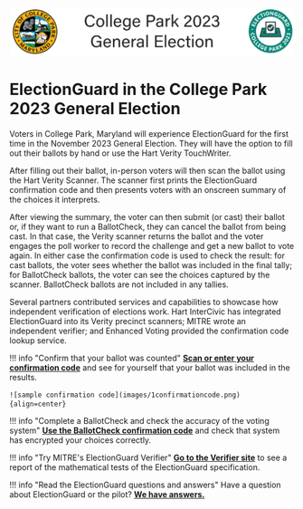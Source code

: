 ![ElectionGuard College Park Election][election-guard-college-park-banner]

# ElectionGuard in the College Park 2023 General Election

Voters in College Park, Maryland will experience ElectionGuard for the first time in the November 2023 General Election.  They will have the option to fill out their ballots by hand or use the Hart Verity TouchWriter.

After filling out their ballot, in-person voters will then scan the ballot using the Hart Verity Scanner. The scanner first prints the ElectionGuard confirmation code and then presents voters with an onscreen summary of the choices it interprets. 

After viewing the summary, the voter can then submit (or cast) their ballot or, if they want to run a BallotCheck, they can cancel the ballot from being cast. In that case, the Verity scanner returns the ballot and the voter engages the poll worker to record the challenge and get a new ballot to vote again. In either case the confirmation code is used to check the result: for cast ballots, the voter sees whether the ballot was included in the final tally; for BallotCheck ballots, the voter can see the choices captured by the scanner. BallotCheck ballots are not included in any tallies.

Several partners contributed services and capabilities to showcase how independent verification of elections work. Hart InterCivic has integrated ElectionGuard into its Verity precinct scanners; MITRE wrote an independent verifier; and Enhanced Voting provided the confirmation code lookup service.

!!! info "Confirm that your ballot was counted"
    **[Scan or enter your confirmation code](https://app.enhancedvoting.com/results/public/cc/id/22)** and see for yourself that your ballot was included in the results.

    ![sample confirmation code](images/1confirmationcode.png){align=center}
!!! info "Complete a BallotCheck and check the accuracy of the voting system"
    **[Use the BallotCheck confirmation code](https://app.enhancedvoting.com/results/public/cc/id/22)** and check that system has encrypted your choices correctly.

!!! info "Try MITRE's ElectionGuard Verifier"
    **[Go to the Verifier site](https://electionintegrity.mitre.org/verifier/)** to see a report of the mathematical tests of the ElectionGuard specification. 

!!! info "Read the ElectionGuard questions and answers"
    Have a question about ElectionGuard or the pilot? **[We have answers.](faq.md)**

<!-- Links -->
[election-guard-college-park-banner]: images/ElectionGuard-College-Park-2023.svg "ElectionGuard banner"

